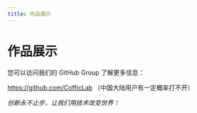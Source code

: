 ```yaml
---
title: 作品展示
---
```


# 作品展示

您可以访问我们的 GitHub Group 了解更多信息：

<https://github.com/CofficLab> （中国大陆用户有一定概率打不开）

_创新永不止步，让我们用技术改变世界！_
